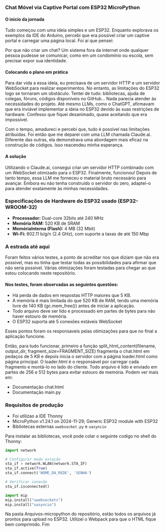 ### Chat Móvel via Captive Portal com ESP32 MicroPython

#### O início da jornada

Tudo começou com uma ideia simples e um ESP32. Enquanto explorava os exemplos da IDE do Arduino, percebi que era possível criar um captive portal e carregar uma página local. Foi aí que pensei:

Por que não criar um chat? Um sistema fora da internet onde qualquer pessoa pudesse se comunicar, como em um condomínio ou escola, sem precisar expor sua identidade.

#### Colocando o plano em prática

Para dar vida a essa ideia, eu precisava de um servidor HTTP e um servidor WebSocket para realizar experimentos. No entanto, as limitações do ESP32 logo se tornaram um obstáculo. Tentei de tudo: bibliotecas, ajuda de colegas, fóruns, códigos disponíveis no GitHub... Nada parecia atender às necessidades do projeto. Até mesmo LLMs, como o ChatGPT, afirmavam que era inviável implementar a ideia no ESP32 devido às suas restrições de hardware. Confesso que fiquei desanimado, quase aceitando que era impossível.

Com o tempo, amadureci e percebi que, tudo é possível nas limitações atribuidas. Foi então que me deparei com uma LLM chamada Claude.ai. Diferente das outras, ela demonstrava uma abordagem mais eficaz na construção de códigos. Isso reacendeu minha esperança.

#### A solução

Utilizando o Claude.ai, consegui criar um servidor HTTP combinado com um WebSocket otimizado para o ESP32. Finalmente, funcionou! Depois de tanto tempo, essa LLM me forneceu o material bruto necessário para avançar. Embora eu não tenha construído o servidor do zero, adaptei-o para atender exatamente às minhas necessidades.

### Especificações de Hardware do ESP32 usado (ESP32-WROOM-32)
- **Processador:** Dual-core 32bits até 240 MHz
-  **Memória RAM:** 520 KB de SRAM
- **MemóriaInterna (Flash):**  4 MB (32 Mbit)
-  **Wi-Fi:** 802.11 b/g/n (2.4 GHz), com suporte a taxas de até 150 Mbp

### A estrada até aqui
Foram feitos vários testes, a ponto de acreditar nos que diziam que não era possível, mas eu tinha que testar todas as possibilidades para afirmar que não seria possível. Várias otimizações foram testadas para chegar ao que estou colocando neste repositório.

#### Nos testes, foram observadas as seguintes questões:

- Há perda de dados em respostas HTTP maiores que 5 KB.
- A memória é mais limitada do que 520 KB de RAM, tendo uma memória livre de 140 KB (gc.mem_free()) antes de iniciar a aplicação.
- Todo arquivo deve ser lido e processado em partes de bytes para não haver estouro de memória.
- O ESP32 suporta até 5 conexões estáveis WebSocket


Esses pontos foram os responsaveis pelas otimizações para que no final a aplicação funcione.

Então, para tudo funcionar, primeiro a função split_html_content(filename, output_dir, fragment_size=FRAGMENT_SIZE) fragmenta o chat.html em pedaços de 5 KB e depois inicia o servidor com a página loader.html como página principal. O loader.html é o responsável por carregar cada fragmento e montá-lo no lado do cliente. Todo arquivo é lido e enviado em partes de 256 e 512 bytes para evitar estouro de memória. Podem ver mais em:
- Documentação chat.html
- Documentação main.py

### Requisitos de produção

- Foi utilizao a IDE Thonny 
- MicroPython v1.24.1 on 2024-11-29; Generic ESP32 module with ESP32
- Bibliotecas externas `uwebsocket.py` e `uasyncio`

Para instalar as bibliotecas, você pode colar o seguinte codigo no shell do Thonny:
```python
import network

# Configurar modo estação
sta_if = network.WLAN(network.STA_IF)
sta_if.active(True)
sta_if.connect('NOME_DA_REDE', 'SENHA')

# Verificar conexão
sta_if.isconnected()

import mip
mip.install("uwebsockets")
mip.install("uasyncio")

```

Na pasta Arquivos-micropython do repositório, estão todos os arquivos já prontos para upload no ESP32. Utilizei o Webpack para que o HTML fique bem comprimido. Fim
